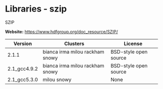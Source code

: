 # Libraries - szip

SZIP



**Website:** <https://www.hdfgroup.org/doc_resource/SZIP/>

| Version | Clusters | License |
| ------- | -------- | ------- |
| 2.1.1 | bianca irma milou rackham snowy | BSD-style open source |
| 2.1_gcc4.9.2 | bianca irma milou rackham snowy | BSD-style open source |
| 2.1_gcc5.3.0 | milou snowy | None |

